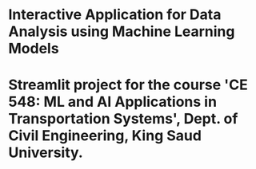 # Interactive Application for Data Analysis using Machine Learning Models
# Streamlit project for the course 'CE 548: ML and AI Applications in Transportation Systems', Dept. of Civil Engineering, King Saud University.
